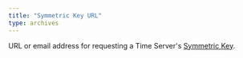 ```yaml
---
title: "Symmetric Key URL"
type: archives
---
```


URL or email address for requesting a Time Server's [Symmetric Key](/support/servers/symmetrickey).